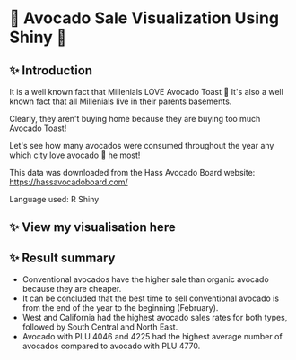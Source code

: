 # 🥑 Avocado Sale Visualization Using Shiny 🥑

## ✨ Introduction

It is a well known fact that Millenials LOVE Avocado Toast 🍞 It's also a well known fact that all Millenials live in their parents basements.

Clearly, they aren't buying home because they are buying too much Avocado Toast!

Let's see how many avocados were consumed throughout the year any which city love avocado 🥑 he most!

This data was downloaded from the Hass Avocado Board website: https://hassavocadoboard.com/

Language used: R Shiny

## ✨ View my visualisation here


## ✨ Result summary
- Conventional avocados have the higher sale than organic avocado because they are cheaper.
- It can be concluded that the best time to sell conventional avocado is from the end of the year to the beginning (February).
- West and California had the highest avocado sales rates for both types, followed by South Central and North East.
- Avocado with PLU 4046 and 4225 had the highest average number of avocados compared to avocado with PLU 4770.


